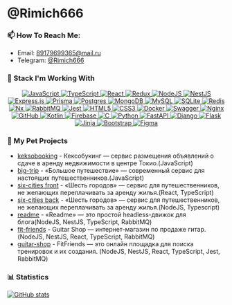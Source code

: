 # @Rimich666

### 📫 How To Reach Me:

- Email: [89179699365@mail.ru](mailto:89179699365@mail.ru)
- Telegram: [@Rimich666](http://t.me/Rimich666)

### 💼 Stack I'm Working With
<a href="https://github.com/Ileriayo/markdown-badges">
  <p align="center">
    <img alt="JavaScript" src="https://img.shields.io/badge/javascript-%23323330.svg?style=for-the-badge&logo=javascript&logoColor=%23F7DF1E"/>
    <img alt="TypeScript" src="https://img.shields.io/badge/typescript-%23007ACC.svg?style=for-the-badge&logo=typescript&logoColor=white"/>
    <img alt="React" src="https://img.shields.io/badge/react-%2320232a.svg?style=for-the-badge&logo=react&logoColor=%2361DAFB"/>
    <img alt="Redux" src="https://img.shields.io/badge/redux-%23593d88.svg?style=for-the-badge&logo=redux&logoColor=white"/>
    <img alt="NodeJS" src="https://img.shields.io/badge/node.js-6DA55F?style=for-the-badge&logo=node.js&logoColor=white"/>
    <img alt="NestJS" src="https://img.shields.io/badge/nestjs-%23E0234E.svg?style=for-the-badge&logo=nestjs&logoColor=white"/>
    <img alt="Express.js" src="https://img.shields.io/badge/express.js-%23404d59.svg?style=for-the-badge&logo=express&logoColor=%2361DAFB"/>
    <img alt="Prisma" src="https://img.shields.io/badge/Prisma-3982CE?style=for-the-badge&logo=Prisma&logoColor=white"/>
    <img alt="Postgres" src="https://img.shields.io/badge/postgres-%23316192.svg?style=for-the-badge&logo=postgresql&logoColor=white"/>
    <img alt="MongoDB" src="https://img.shields.io/badge/MongoDB-%234ea94b.svg?style=for-the-badge&logo=mongodb&logoColor=white"/>
    <img alt="MySQL" src="https://img.shields.io/badge/mysql-%2300f.svg?style=for-the-badge&logo=mysql&logoColor=white"/>
    <img alt="SQLite" src="https://img.shields.io/badge/sqlite-%2307405e.svg?style=for-the-badge&logo=sqlite&logoColor=white"/>
    <img alt="Redis" src="https://img.shields.io/badge/redis-%23DD0031.svg?style=for-the-badge&logo=redis&logoColor=white"/>
    <img alt="Nx" src="https://img.shields.io/badge/nx-143055?style=for-the-badge&logo=nx&logoColor=white"/>
    <img alt="RabbitMQ" src="https://img.shields.io/badge/Rabbitmq-FF6600?style=for-the-badge&logo=rabbitmq&logoColor=white"/>
    <img alt="Jest" src="https://img.shields.io/badge/-jest-%23C21325?style=for-the-badge&logo=jest&logoColor=white"/>
    <img alt="HTML5" src="https://img.shields.io/badge/html5-%23E34F26.svg?style=for-the-badge&logo=html5&logoColor=white"/>
    <img alt="CSS3" src="https://img.shields.io/badge/css3-%231572B6.svg?style=for-the-badge&logo=css3&logoColor=white"/>
    <img alt="Docker" src="https://img.shields.io/badge/docker-%230db7ed.svg?style=for-the-badge&logo=docker&logoColor=white"/>
    <img alt="Swagger" src="https://img.shields.io/badge/-Swagger-%23Clojure?style=for-the-badge&logo=swagger&logoColor=white"/>
    <img alt="Nginx" src="https://img.shields.io/badge/nginx-%23009639.svg?style=for-the-badge&logo=nginx&logoColor=white"/>
    <img alt="GitHub" src="https://img.shields.io/badge/github-%23121011.svg?style=for-the-badge&logo=github&logoColor=white"/>
    <img alt="Kotlin" src="https://img.shields.io/badge/kotlin-%237F52FF.svg?style=for-the-badge&logo=kotlin&logoColor=white"/>
    <img alt="Firebase" src="https://img.shields.io/badge/Firebase-039BE5?style=for-the-badge&logo=Firebase&logoColor=white"/>
    <img alt="C" src="https://img.shields.io/badge/c-%2300599C.svg?style=for-the-badge&logo=c&logoColor=white"/>
    <img alt="Python" src="https://img.shields.io/badge/python-3670A0?style=for-the-badge&logo=python&logoColor=ffdd54"/>
    <img alt="FastAPI" src="https://img.shields.io/badge/FastAPI-005571?style=for-the-badge&logo=fastapi"/>
    <img alt="Django" src="https://img.shields.io/badge/django-%23092E20.svg?style=for-the-badge&logo=django&logoColor=white"/>
    <img alt="Flask" src="https://img.shields.io/badge/flask-%23000.svg?style=for-the-badge&logo=flask&logoColor=white"/>
    <img alt="Jinja" src="https://img.shields.io/badge/jinja-white.svg?style=for-the-badge&logo=jinja&logoColor=black"/>
    <img alt="Bootstrap" src="https://img.shields.io/badge/bootstrap-%238511FA.svg?style=for-the-badge&logo=bootstrap&logoColor=white"/>
    <img alt="Figma" src="https://img.shields.io/badge/figma-%23F24E1E.svg?style=for-the-badge&logo=figma&logoColor=white"/>
  </p>
</a>

### 🌱 My Pet Projects                                    

- [keksobooking](https://github.com/Rimich666/2201533-keksobooking-27) - Кексобукинг — сервис размещения объявлений о сдаче в аренду недвижимости в центре Токио.(JavaScript)
- [big-trip](https://github.com/Rimich666/2201533-big-trip-19) - «Большое путешествие» — современный сервис для настоящих путешественников.(JavaScript)
- [six-cities front](https://github.com/Rimich666/2201533-six-cities-12) - «Шесть городов» — сервис для путешественников, не желающих переплачивать за аренду жилья.(React, TypeScript)
- [six-cities back](https://github.com/Rimich666/2201533-six-cities-4) - «Шесть городов» — сервис для путешественников, не желающих переплачивать за аренду жилья.(NodeJS, Typescript)
- [readme](https://github.com/Rimich666/2201533-readme-4) - «Readme» — это простой headless-движок для блога(NodeJS, NestJS, TypeScript, RabbitMQ)
- [fit-friends](https://github.com/Rimich666/fit-friends) - Guitar Shop — интернет-магазин по продаже гитар.(NodeJS, NestJS, React, TypeScript, RabbitMQ)
- [guitar-shop](https://github.com/Rimich666/guitar-shop) - FitFriends — это онлайн площадка для поиска тренировок и их создания. (NodeJS, NestJS, React, TypeScript, Jest, RabbitMQ)
 

### 📊 Statistics

[![GitHub stats](https://github-readme-stats-xi-dusky.vercel.app/api?username=Rimich666&count_private=true&bg_color=00000000&hide=issues&show_icons=true&hide_border=true)](https://github.com/Rimich666/github-readme-stats)
